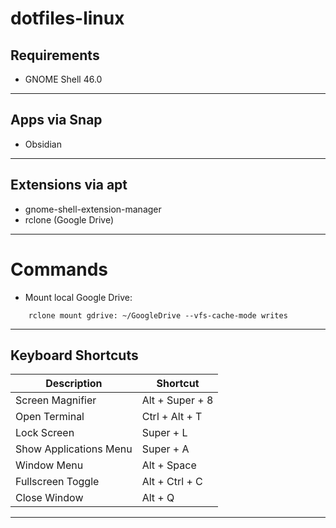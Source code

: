 # dotfiles-linux

## Requirements

- GNOME Shell 46.0
___
## Apps via Snap

- Obsidian
___
## Extensions via apt

- gnome-shell-extension-manager
- rclone (Google Drive)
___
# Commands
- Mount local Google Drive:
```commandline
    rclone mount gdrive: ~/GoogleDrive --vfs-cache-mode writes
```
___
## Keyboard Shortcuts

| **Description**        | **Shortcut**    |
|------------------------|-----------------|
| Screen Magnifier       | Alt + Super + 8 |
| Open Terminal          | Ctrl + Alt + T  |
| Lock Screen            | Super + L       |
| Show Applications Menu | Super + A       |
| Window Menu            | Alt + Space     |
| Fullscreen Toggle      | Alt + Ctrl + C  |
| Close Window           | Alt + Q         |
___
